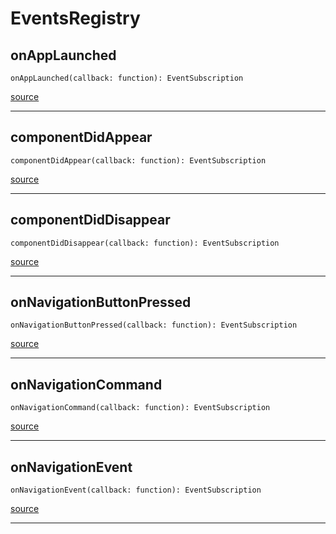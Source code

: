# EventsRegistry

## onAppLaunched

`onAppLaunched(callback: function): EventSubscription`

[source](https://github.com/wix/react-native-navigation/blob/v2/lib/src/events/EventsRegistry.ts#L8)

---

## componentDidAppear

`componentDidAppear(callback: function): EventSubscription`

[source](https://github.com/wix/react-native-navigation/blob/v2/lib/src/events/EventsRegistry.ts#L12)

---

## componentDidDisappear

`componentDidDisappear(callback: function): EventSubscription`

[source](https://github.com/wix/react-native-navigation/blob/v2/lib/src/events/EventsRegistry.ts#L16)

---

## onNavigationButtonPressed

`onNavigationButtonPressed(callback: function): EventSubscription`

[source](https://github.com/wix/react-native-navigation/blob/v2/lib/src/events/EventsRegistry.ts#L20)

---

## onNavigationCommand

`onNavigationCommand(callback: function): EventSubscription`

[source](https://github.com/wix/react-native-navigation/blob/v2/lib/src/events/EventsRegistry.ts#L24)

---

## onNavigationEvent

`onNavigationEvent(callback: function): EventSubscription`

[source](https://github.com/wix/react-native-navigation/blob/v2/lib/src/events/EventsRegistry.ts#L28)

---


